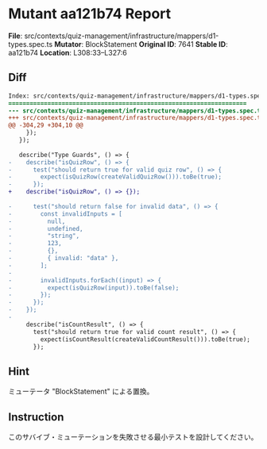 # Mutant aa121b74 Report

**File**: src/contexts/quiz-management/infrastructure/mappers/d1-types.spec.ts
**Mutator**: BlockStatement
**Original ID**: 7641
**Stable ID**: aa121b74
**Location**: L308:33–L327:6

## Diff

```diff
Index: src/contexts/quiz-management/infrastructure/mappers/d1-types.spec.ts
===================================================================
--- src/contexts/quiz-management/infrastructure/mappers/d1-types.spec.ts	original
+++ src/contexts/quiz-management/infrastructure/mappers/d1-types.spec.ts	mutated #7641
@@ -304,29 +304,10 @@
     });
   });
 
   describe("Type Guards", () => {
-    describe("isQuizRow", () => {
-      test("should return true for valid quiz row", () => {
-        expect(isQuizRow(createValidQuizRow())).toBe(true);
-      });
+    describe("isQuizRow", () => {});
 
-      test("should return false for invalid data", () => {
-        const invalidInputs = [
-          null,
-          undefined,
-          "string",
-          123,
-          {},
-          { invalid: "data" },
-        ];
-
-        invalidInputs.forEach((input) => {
-          expect(isQuizRow(input)).toBe(false);
-        });
-      });
-    });
-
     describe("isCountResult", () => {
       test("should return true for valid count result", () => {
         expect(isCountResult(createValidCountResult())).toBe(true);
       });
```

## Hint

ミューテータ "BlockStatement" による置換。

## Instruction

このサバイブ・ミューテーションを失敗させる最小テストを設計してください。
